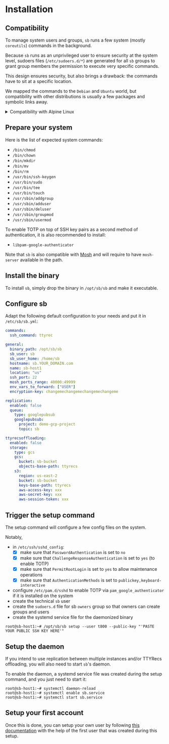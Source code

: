 # Installation

## Compatibility

To manage system users and groups, `sb` runs a few system (mostly `coreutils`) commands in the background.

Because `sb` runs as an unprivileged user to ensure security at the system level, sudoers files (`/etc/sudoers.d/*`) 
are generated for all `sb` groups to grant group members the permission to execute very specific commands.

This design ensures security, but also brings a drawback: the commands have to sit at a specific location.

We mapped the commands to the `Debian` and `Ubuntu` world, but compatibility with other distributions is usually a few 
packages and symbolic links away.

<details>
  <summary>Compatibility with Alpine Linux</summary>

As an example, the compatibility with `Alpine Linux` only requires two things:
- Install the `openssh` and `shadow` packages:
```console
root@sb-alpine:~# apk add openssh shadow
```
- Link `/bin/touch` to `/usr/bin/touch`:
```console
root@sb-alpine:~# ln -s /bin/touch /usr/bin/touch
```
</details>


## Prepare your system

Here is the list of expected system commands:
- `/bin/chmod`
- `/bin/chown`
- `/bin/mkdir`
- `/bin/mv`
- `/bin/rm`
- `/usr/bin/ssh-keygen`
- `/usr/bin/sudo`
- `/usr/bin/tee`
- `/usr/bin/touch`
- `/usr/sbin/addgroup`
- `/usr/sbin/adduser`
- `/usr/sbin/deluser`
- `/usr/sbin/groupmod`
- `/usr/sbin/usermod`

To enable TOTP on top of SSH key pairs as a second method of authentication, it is also recommended to install:
- `libpam-google-authenticator`

Note that `sb` is also compatible with [Mosh](https://github.com/mobile-shell/mosh) and will require 
to have `mosh-server` available in the path.


## Install the binary

To install `sb`, simply drop the binary in `/opt/sb/sb` and make it executable.


## Configure sb

Adapt the following default configuration to your needs and put it in `/etc/sb/sb.yml`:

```yaml
commands:
  ssh_command: ttyrec

general:
  binary_path: /opt/sb/sb
  sb_user: sb
  sb_user_home: /home/sb
  hostname: sb.YOUR_DOMAIN.com
  name: sb-host1
  location: "us"
  ssh_port: 22
  mosh_ports_range: 40000:49999
  env_vars_to_forward: ["USER"]
  encryption-key: changemechangemechangemechangeme

replication:
  enabled: false
  queue:
    type: googlepubsub
    googlepubsub:
      project: demo-gcp-project
      topic: sb

ttyrecsoffloading:
  enabled: false
  storage:
    type: gcs
    gcs:
      bucket: sb-bucket
      objects-base-path: ttyrecs
    s3:
      region: us-east-2
      bucket: sb-bucket
      keys-base-path: ttyrecs
      aws-access-key: xxx
      aws-secret-key: xxx
      aws-session-token: xxx
```


## Trigger the setup command

The setup command will configure a few config files on the system.

Notably,
- in `/etc/ssh/sshd_config`:
  - [x] make sure that `PasswordAuthentication` is set to `no`
  - [x] make sure that `ChallengeResponseAuthentication` is set to `yes` (to enable TOTP)
  - [x] make sure that `PermitRootLogin` is set to `yes` to allow maintenance operations
  - [x] make sure that `AuthenticationMethods` is set to `publickey,keyboard-interactive`
- configure `/etc/pam.d/sshd` to enable TOTP via `pam_google_authenticator` if it is installed on the system
- create the technical `sb` user
- create the `sudoers.d` file for sb `owners` group so that owners can create groups and users
- create the systemd service file for the daemonized binary

```console
root@sb-host1:~# /opt/sb/sb setup --user t800 --public-key "'PASTE YOUR PUBLIC SSH KEY HERE'"
```


## Setup the daemon

If you intend to use replication between multiple instances and/or TTYRecs offloading, 
you will also need to start `sb`'s daemon.

To enable the daemon, a systemd service file was created during the setup command, and you just need to start it:

```console
root@sb-host1:~# systemctl daemon-reload
root@sb-host1:~# systemctl enable sb.service
root@sb-host1:~# systemctl start sb.service
```

## Setup your first account

Once this is done, you can setup your own user by following [this documentation](./setup-first-account.md) 
with the help of the first user that was created during this setup.

